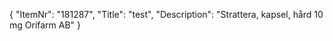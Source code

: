{
  "ItemNr": "181287",
  "Title": "test",
  "Description": "Strattera, kapsel, hård 10 mg Orifarm AB"
}